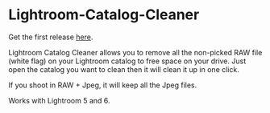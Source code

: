 # Lightroom-Catalog-Cleaner

Get the first release [here](https://github.com/MaximeChaillou/Lightroom-Catalog-Cleaner/releases/download/0.1/LCC.0.1.zip).

Lightroom Catalog Cleaner allows you to remove all the non-picked RAW file (white flag) on your Lightroom catalog to free space on your drive.
Just open the catalog you want to clean then it will clean it up in one click.

If you shoot in RAW + Jpeg, it will keep all the Jpeg files.

Works with Lightroom 5 and 6.
